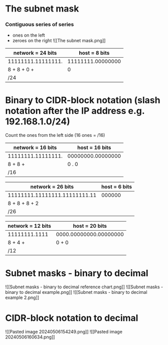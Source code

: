 # The subnet mask
### Contiguous series of series
- ones on the left
- zeroes on the right
![[The subnet mask.png]]

| network = 24 bits  | host = 8 bits     |
| ------------------ | ----------------- |
| 11111111.11111111. | 11111111.00000000 |
| 8 + 8 + 0 +        | 0                 |
| /24                |                   |
# Binary to CIDR-block notation (slash notation after the IP address e.g. 192.168.1.0/24)

Count the ones from the left side (16 ones = /16)

| network = 16 bits  | host = 16 bits    |
| ------------------ | ----------------- |
| 11111111.11111111. | 00000000.00000000 |
| 8 + 8 +            | 0 . 0             |
| /16                |                   | 

| network = 26 bits             | host = 6 bits |
| ----------------------------- | ------------- |
| 11111111.11111111.11111111.11 | 000000        |
| 8 + 8 + 8 + 2                 |               |
| /26                           |               |

| network = 12 bits | host = 20 bits         |
| ----------------- | ---------------------- |
| 11111111.1111     | 0000.00000000.00000000 |
| 8 +    4 +        | 0 + 0                  |
| /12               |                        | 

# Subnet masks - binary to decimal
![[Subnet masks - binary to decimal reference chart.png]]
![[Subnet masks - binary to decimal example.png]]
![[Subnet masks - binary to decimal example 2.png]]

# CIDR-block notation to decimal
![[Pasted image 20240506154249.png]]
![[Pasted image 20240506160634.png]]
